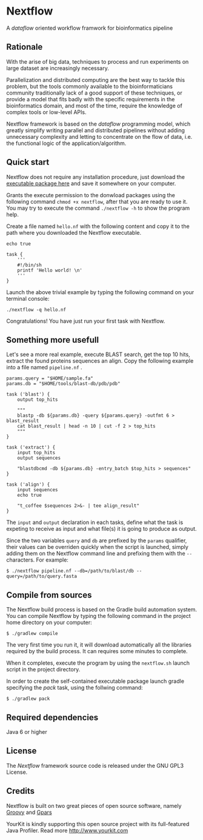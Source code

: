 Nextflow
========

A *dataflow* oriented workflow framwork for bioinformatics pipeline

Rationale
---------

With the arise of big data, techniques to process and run experiments on large dataset are increasingly necessary.

Parallelization and distributed computing are the best way to tackle this problem, but the tools commonly available
to the bioinformaticians community traditionally lack of a good support of these techniques, or provide a model that fits
badly with the specific requirements in the bioinformatics domain, and most of the time, require the knowledge
of complex tools or low-level APIs.

Nextflow framework is based on the *dataflow* programming model, which greatly simplify writing parallel and distributed pipelines
without adding unnecessary complexity and letting to concentrate on the flow of data, i.e. the functional logic of the application/algorithm.



Quick start
-----------

Nextflow does not require any installation procedure, just download the <a href="http://dl.dropbox.com/u/376524/nextflow/nextflow">executable package here</a> and
save it somewhere on your computer.

Grants the execute permission to the donwload packages using the following command `chmod +x nextflow`, after that you are ready to use it.
You may try to execute the command `./nextflow -h` to show the program help.

Create a file named `hello.nf` with the following content and copy it
to the path where you downloaded the Nextflow executable.

    echo true

    task {
        '''
        #!/bin/sh
        printf 'Hello world! \n'
        '''
    }



Launch the above trivial example by typing the following command on your terminal console:

    ./nextflow -q hello.nf


Congratulations! You have just run your first task with Nextflow.


Something more usefull
----------------------

Let's see a more real example, execute BLAST search, get the top 10 hits, extract the found proteins sequences an align.
Copy the following example into a file named `pipeline.nf` .


    params.query = "$HOME/sample.fa"
    params.db = "$HOME/tools/blast-db/pdb/pdb"

    task ('blast') {
        output top_hits

        """
        blastp -db ${params.db} -query ${params.query} -outfmt 6 > blast_result
        cat blast_result | head -n 10 | cut -f 2 > top_hits
        """
    }

    task ('extract') {
        input top_hits
        output sequences

        "blastdbcmd -db ${params.db} -entry_batch $top_hits > sequences"
    }

    task ('align') {
        input sequences
        echo true

        "t_coffee $sequences 2>&- | tee align_result"
    }


The `input` and `output` declaration in each tasks, define what the task is expeting to receive as input and what file(s)
it is going to produce as output.

Since the two variables `query` and `db` are prefixed by the `params` qualifier, their values can be overriden quickly
when the script is launched, simply adding them on the Nextflow command line and prefixing them with the `--` characters.
For example:

    $ ./nextflow pipeline.nf --db=/path/to/blast/db --query=/path/to/query.fasta




Compile from sources
--------------------

The Nextflow build process is based on the Gradle build automation system. You can compile Nextflow by typing the
following command in the project home directory on your computer:

    $ ./gradlew compile

The very first time you run it, it will download automatically all the libraries required by the build process. It can requires
some minutes to complete.

When it completes, execute the program by using the `nextflow.sh` launch script in the project directory.

In order to create the self-contained executable package launch gradle specifying the *pack* task, using the follwing command:

    $ ./gradlew pack


Required dependencies
---------------------

Java 6 or higher


License
-------

The *Nextflow* framework source code is released under the GNU GPL3 License.


Credits
-------

Nextflow is built on two great pieces of open source software, namely <a href='http://groovy.codehaus.org' target='_blank'>Groovy</a>
and <a href='http://www.gpars.org/' target='_blank'>Gpars</a>

YourKit is kindly supporting this open source project with its full-featured Java Profiler.
Read more http://www.yourkit.com


